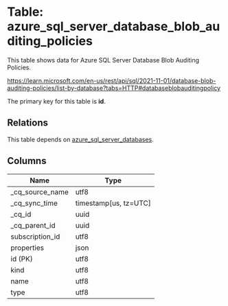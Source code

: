 # Table: azure_sql_server_database_blob_auditing_policies

This table shows data for Azure SQL Server Database Blob Auditing Policies.

https://learn.microsoft.com/en-us/rest/api/sql/2021-11-01/database-blob-auditing-policies/list-by-database?tabs=HTTP#databaseblobauditingpolicy

The primary key for this table is **id**.

## Relations

This table depends on [azure_sql_server_databases](azure_sql_server_databases).

## Columns

| Name          | Type          |
| ------------- | ------------- |
|_cq_source_name|utf8|
|_cq_sync_time|timestamp[us, tz=UTC]|
|_cq_id|uuid|
|_cq_parent_id|uuid|
|subscription_id|utf8|
|properties|json|
|id (PK)|utf8|
|kind|utf8|
|name|utf8|
|type|utf8|